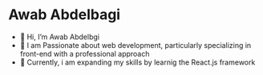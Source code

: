 # Awab Abdelbagi
- 👋 Hi, I’m Awab Abdelbgi
- 👀 I am Passionate about web development, particularly specializing in front-end with a professional approach
- 🌱 Currently, i am expanding my skills by learnig the React.js framework 

<!---
27waab/27waab is a ✨ special ✨ repository because its `README.md` (this file) appears on your GitHub profile.
You can click the Preview link to take a look at your changes.
--->
